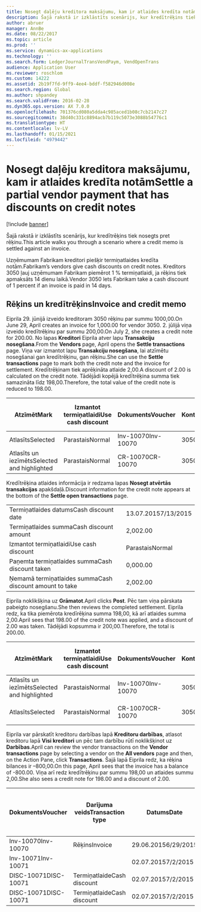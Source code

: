 ```yaml
---
title: Nosegt daļēju kreditora maksājumu, kam ir atlaides kredīta notām
description: Šajā rakstā ir izklāstīts scenārijs, kur kredītrēķins tiek nosegts pret rēķinu.
author: abruer
manager: AnnBe
ms.date: 08/22/2017
ms.topic: article
ms.prod: ''
ms.service: dynamics-ax-applications
ms.technology: ''
ms.search.form: LedgerJournalTransVendPaym, VendOpenTrans
audience: Application User
ms.reviewer: roschlom
ms.custom: 14222
ms.assetid: 2b19f7fd-9ff9-4ee4-bddf-f582946d008e
ms.search.region: Global
ms.author: shpandey
ms.search.validFrom: 2016-02-28
ms.dyn365.ops.version: AX 7.0.0
ms.openlocfilehash: 701376cd080a5dda4c985aced1b08c7cb2147c27
ms.sourcegitcommit: 38d40c331c8894acb7b119c5073e3088b54776c1
ms.translationtype: HT
ms.contentlocale: lv-LV
ms.lasthandoff: 01/15/2021
ms.locfileid: "4979442"
---
```

# <a name="settle-a-partial-vendor-payment-that-has-discounts-on-credit-notes"></a><span data-ttu-id="d1b9a-103">Nosegt daļēju kreditora maksājumu, kam ir atlaides kredīta notām</span><span class="sxs-lookup"><span data-stu-id="d1b9a-103">Settle a partial vendor payment that has discounts on credit notes</span></span>

[!include [banner](../includes/banner.md)]

<span data-ttu-id="d1b9a-104">Šajā rakstā ir izklāstīts scenārijs, kur kredītrēķins tiek nosegts pret rēķinu.</span><span class="sxs-lookup"><span data-stu-id="d1b9a-104">This article walks you through a scenario where a credit memo is settled against an invoice.</span></span>

<span data-ttu-id="d1b9a-105">Uzņēmumam Fabrikam kreditori piešķir termiņatlaides kredīta notām.</span><span class="sxs-lookup"><span data-stu-id="d1b9a-105">Fabrikam’s vendors give cash discounts on credit notes.</span></span> <span data-ttu-id="d1b9a-106">Kreditors 3050 ļauj uzņēmumam Fabrikam piemērot 1 % termiņatlaidi, ja rēķins tiek apmaksāts 14 dienu laikā.</span><span class="sxs-lookup"><span data-stu-id="d1b9a-106">Vendor 3050 lets Fabrikam take a cash discount of 1 percent if an invoice is paid in 14 days.</span></span>

## <a name="invoice-and-credit-memo"></a><span data-ttu-id="d1b9a-107">Rēķins un kredītrēķins</span><span class="sxs-lookup"><span data-stu-id="d1b9a-107">Invoice and credit memo</span></span>
<span data-ttu-id="d1b9a-108">Eiprila 29. jūnijā izveido kreditoram 3050 rēķinu par summu 1000,00.</span><span class="sxs-lookup"><span data-stu-id="d1b9a-108">On June 29, April creates an invoice for 1,000.00 for vendor 3050.</span></span> <span data-ttu-id="d1b9a-109">2. jūlijā viņa izveido kredītrēķinu par summu 200,00.</span><span class="sxs-lookup"><span data-stu-id="d1b9a-109">On July 2, she creates a credit note for 200.00.</span></span> <span data-ttu-id="d1b9a-110">No lapas **Kreditori** Eiprila atver lapu **Transakciju nosegšana**.</span><span class="sxs-lookup"><span data-stu-id="d1b9a-110">From the **Vendors** page, April opens the **Settle transactions** page.</span></span> <span data-ttu-id="d1b9a-111">Viņa var izmantot lapu **Transakciju nosegšana**, lai atzīmētu nosegšanai gan kredītrēķinu, gan rēķinu.</span><span class="sxs-lookup"><span data-stu-id="d1b9a-111">She can use the **Settle transactions** page to mark both the credit note and the invoice for settlement.</span></span> <span data-ttu-id="d1b9a-112">Kredītrēķinam tiek aprēķināta atlaide 2,00.</span><span class="sxs-lookup"><span data-stu-id="d1b9a-112">A discount of 2.00 is calculated on the credit note.</span></span> <span data-ttu-id="d1b9a-113">Tādējādi kopējā kredītrēķina summa tiek samazināta līdz 198,00.</span><span class="sxs-lookup"><span data-stu-id="d1b9a-113">Therefore, the total value of the credit note is reduced to 198.00.</span></span>

| <span data-ttu-id="d1b9a-114">Atzīmēt</span><span class="sxs-lookup"><span data-stu-id="d1b9a-114">Mark</span></span>                     | <span data-ttu-id="d1b9a-115">Izmantot termiņatlaidi</span><span class="sxs-lookup"><span data-stu-id="d1b9a-115">Use cash discount</span></span> | <span data-ttu-id="d1b9a-116">Dokuments</span><span class="sxs-lookup"><span data-stu-id="d1b9a-116">Voucher</span></span>   | <span data-ttu-id="d1b9a-117">Konts</span><span class="sxs-lookup"><span data-stu-id="d1b9a-117">Account</span></span> | <span data-ttu-id="d1b9a-118">Datums</span><span class="sxs-lookup"><span data-stu-id="d1b9a-118">Date</span></span>      | <span data-ttu-id="d1b9a-119">Izpildes datums</span><span class="sxs-lookup"><span data-stu-id="d1b9a-119">Due date</span></span>  | <span data-ttu-id="d1b9a-120">Rēķins</span><span class="sxs-lookup"><span data-stu-id="d1b9a-120">Invoice</span></span> | <span data-ttu-id="d1b9a-121">Summa darījuma valūtā</span><span class="sxs-lookup"><span data-stu-id="d1b9a-121">Amount in transaction currency</span></span> | <span data-ttu-id="d1b9a-122">Valūta</span><span class="sxs-lookup"><span data-stu-id="d1b9a-122">Currency</span></span> | <span data-ttu-id="d1b9a-123">Nosedzamā summa</span><span class="sxs-lookup"><span data-stu-id="d1b9a-123">Amount to settle</span></span> |
|--------------------------|-------------------|-----------|---------|-----------|-----------|---------|--------------------------------|----------|------------------|
| <span data-ttu-id="d1b9a-124">Atlasīts</span><span class="sxs-lookup"><span data-stu-id="d1b9a-124">Selected</span></span>                 | <span data-ttu-id="d1b9a-125">Parastais</span><span class="sxs-lookup"><span data-stu-id="d1b9a-125">Normal</span></span>            | <span data-ttu-id="d1b9a-126">Inv-10070</span><span class="sxs-lookup"><span data-stu-id="d1b9a-126">Inv-10070</span></span> | <span data-ttu-id="d1b9a-127">3050</span><span class="sxs-lookup"><span data-stu-id="d1b9a-127">3050</span></span>    | <span data-ttu-id="d1b9a-128">29.06.2015</span><span class="sxs-lookup"><span data-stu-id="d1b9a-128">6/29/2015</span></span> | <span data-ttu-id="d1b9a-129">29.07.2015</span><span class="sxs-lookup"><span data-stu-id="d1b9a-129">7/29/2015</span></span> | <span data-ttu-id="d1b9a-130">10070</span><span class="sxs-lookup"><span data-stu-id="d1b9a-130">10070</span></span>   | <span data-ttu-id="d1b9a-131">–1000,00</span><span class="sxs-lookup"><span data-stu-id="d1b9a-131">-1,000.00</span></span>                      | <span data-ttu-id="d1b9a-132">USD</span><span class="sxs-lookup"><span data-stu-id="d1b9a-132">USD</span></span>      | <span data-ttu-id="d1b9a-133">–990,00</span><span class="sxs-lookup"><span data-stu-id="d1b9a-133">-990.00</span></span>          |
| <span data-ttu-id="d1b9a-134">Atlasīts un iezīmēts</span><span class="sxs-lookup"><span data-stu-id="d1b9a-134">Selected and highlighted</span></span> | <span data-ttu-id="d1b9a-135">Parastais</span><span class="sxs-lookup"><span data-stu-id="d1b9a-135">Normal</span></span>            | <span data-ttu-id="d1b9a-136">CR-10070</span><span class="sxs-lookup"><span data-stu-id="d1b9a-136">CR-10070</span></span>  | <span data-ttu-id="d1b9a-137">3050</span><span class="sxs-lookup"><span data-stu-id="d1b9a-137">3050</span></span>    | <span data-ttu-id="d1b9a-138">02.07.2015</span><span class="sxs-lookup"><span data-stu-id="d1b9a-138">7/2/2015</span></span>  | <span data-ttu-id="d1b9a-139">29.07.2015</span><span class="sxs-lookup"><span data-stu-id="d1b9a-139">7/29/2015</span></span> |         | <span data-ttu-id="d1b9a-140">200,00</span><span class="sxs-lookup"><span data-stu-id="d1b9a-140">200.00</span></span>                         | <span data-ttu-id="d1b9a-141">USD</span><span class="sxs-lookup"><span data-stu-id="d1b9a-141">USD</span></span>      | <span data-ttu-id="d1b9a-142">198,00</span><span class="sxs-lookup"><span data-stu-id="d1b9a-142">198.00</span></span>           |

<span data-ttu-id="d1b9a-143">Kredītrēķina atlaides informācija ir redzama lapas **Nosegt atvērtās transakcijas** apakšdaļā.</span><span class="sxs-lookup"><span data-stu-id="d1b9a-143">Discount information for the credit note appears at the bottom of the **Settle open transactions** page.</span></span>

|                              |           |
|------------------------------|-----------|
| <span data-ttu-id="d1b9a-144">Termiņatlaides datums</span><span class="sxs-lookup"><span data-stu-id="d1b9a-144">Cash discount date</span></span>           | <span data-ttu-id="d1b9a-145">13.07.2015</span><span class="sxs-lookup"><span data-stu-id="d1b9a-145">7/13/2015</span></span> |
| <span data-ttu-id="d1b9a-146">Termiņatlaides summa</span><span class="sxs-lookup"><span data-stu-id="d1b9a-146">Cash discount amount</span></span>         | <span data-ttu-id="d1b9a-147">2,00</span><span class="sxs-lookup"><span data-stu-id="d1b9a-147">2.00</span></span>      |
| <span data-ttu-id="d1b9a-148">Izmantot termiņatlaidi</span><span class="sxs-lookup"><span data-stu-id="d1b9a-148">Use cash discount</span></span>            | <span data-ttu-id="d1b9a-149">Parastais</span><span class="sxs-lookup"><span data-stu-id="d1b9a-149">Normal</span></span>    |
| <span data-ttu-id="d1b9a-150">Paņemta termiņatlaides summa</span><span class="sxs-lookup"><span data-stu-id="d1b9a-150">Cash discount taken</span></span>          | <span data-ttu-id="d1b9a-151">0,00</span><span class="sxs-lookup"><span data-stu-id="d1b9a-151">0.00</span></span>      |
| <span data-ttu-id="d1b9a-152">Ņemamā termiņatlaides summa</span><span class="sxs-lookup"><span data-stu-id="d1b9a-152">Cash discount amount to take</span></span> | <span data-ttu-id="d1b9a-153">2,00</span><span class="sxs-lookup"><span data-stu-id="d1b9a-153">2.00</span></span>      |

<span data-ttu-id="d1b9a-154">Eiprila noklikšķina uz **Grāmatot**.</span><span class="sxs-lookup"><span data-stu-id="d1b9a-154">April clicks **Post**.</span></span> <span data-ttu-id="d1b9a-155">Pēc tam viņa pārskata pabeigto nosegšanu.</span><span class="sxs-lookup"><span data-stu-id="d1b9a-155">She then reviews the completed settlement.</span></span> <span data-ttu-id="d1b9a-156">Eiprila redz, ka tika piemērota kredīrēķina summa 198,00, kā arī atlaides summa 2,00.</span><span class="sxs-lookup"><span data-stu-id="d1b9a-156">April sees that 198.00 of the credit note was applied, and a discount of 2.00 was taken.</span></span> <span data-ttu-id="d1b9a-157">Tādējādi kopsumma ir 200,00.</span><span class="sxs-lookup"><span data-stu-id="d1b9a-157">Therefore, the total is 200.00.</span></span>

| <span data-ttu-id="d1b9a-158">Atzīmēt</span><span class="sxs-lookup"><span data-stu-id="d1b9a-158">Mark</span></span>                     | <span data-ttu-id="d1b9a-159">Izmantot termiņatlaidi</span><span class="sxs-lookup"><span data-stu-id="d1b9a-159">Use cash discount</span></span> | <span data-ttu-id="d1b9a-160">Dokuments</span><span class="sxs-lookup"><span data-stu-id="d1b9a-160">Voucher</span></span>   | <span data-ttu-id="d1b9a-161">Konts</span><span class="sxs-lookup"><span data-stu-id="d1b9a-161">Account</span></span> | <span data-ttu-id="d1b9a-162">Datums</span><span class="sxs-lookup"><span data-stu-id="d1b9a-162">Date</span></span>      | <span data-ttu-id="d1b9a-163">Izpildes datums</span><span class="sxs-lookup"><span data-stu-id="d1b9a-163">Due date</span></span>  | <span data-ttu-id="d1b9a-164">Rēķins</span><span class="sxs-lookup"><span data-stu-id="d1b9a-164">Invoice</span></span>  | <span data-ttu-id="d1b9a-165">Summa darījuma valūtā</span><span class="sxs-lookup"><span data-stu-id="d1b9a-165">Amount in transaction currency</span></span> | <span data-ttu-id="d1b9a-166">Valūta</span><span class="sxs-lookup"><span data-stu-id="d1b9a-166">Currency</span></span> | <span data-ttu-id="d1b9a-167">Nosedzamā summa</span><span class="sxs-lookup"><span data-stu-id="d1b9a-167">Amount to settle</span></span> |
|--------------------------|-------------------|-----------|---------|-----------|-----------|----------|--------------------------------|----------|------------------|
| <span data-ttu-id="d1b9a-168">Atlasīts un iezīmēts</span><span class="sxs-lookup"><span data-stu-id="d1b9a-168">Selected and highlighted</span></span> | <span data-ttu-id="d1b9a-169">Parastais</span><span class="sxs-lookup"><span data-stu-id="d1b9a-169">Normal</span></span>            | <span data-ttu-id="d1b9a-170">Inv-10070</span><span class="sxs-lookup"><span data-stu-id="d1b9a-170">Inv-10070</span></span> | <span data-ttu-id="d1b9a-171">3050</span><span class="sxs-lookup"><span data-stu-id="d1b9a-171">3050</span></span>    | <span data-ttu-id="d1b9a-172">29.06.2015</span><span class="sxs-lookup"><span data-stu-id="d1b9a-172">6/29/2015</span></span> | <span data-ttu-id="d1b9a-173">29.07.2015</span><span class="sxs-lookup"><span data-stu-id="d1b9a-173">7/29/2015</span></span> | <span data-ttu-id="d1b9a-174">10070</span><span class="sxs-lookup"><span data-stu-id="d1b9a-174">10070</span></span>    | <span data-ttu-id="d1b9a-175">–1000,00</span><span class="sxs-lookup"><span data-stu-id="d1b9a-175">-1,000.00</span></span>                      | <span data-ttu-id="d1b9a-176">USD</span><span class="sxs-lookup"><span data-stu-id="d1b9a-176">USD</span></span>      | <span data-ttu-id="d1b9a-177">–200,00</span><span class="sxs-lookup"><span data-stu-id="d1b9a-177">-200.00</span></span>          |
| <span data-ttu-id="d1b9a-178">Atlasīts</span><span class="sxs-lookup"><span data-stu-id="d1b9a-178">Selected</span></span>                 | <span data-ttu-id="d1b9a-179">Parastais</span><span class="sxs-lookup"><span data-stu-id="d1b9a-179">Normal</span></span>            | <span data-ttu-id="d1b9a-180">CR-10070</span><span class="sxs-lookup"><span data-stu-id="d1b9a-180">CR-10070</span></span>  | <span data-ttu-id="d1b9a-181">3050</span><span class="sxs-lookup"><span data-stu-id="d1b9a-181">3050</span></span>    | <span data-ttu-id="d1b9a-182">02.07.2015</span><span class="sxs-lookup"><span data-stu-id="d1b9a-182">7/2/2015</span></span>  | <span data-ttu-id="d1b9a-183">29.07.2015</span><span class="sxs-lookup"><span data-stu-id="d1b9a-183">7/29/2015</span></span> | <span data-ttu-id="d1b9a-184">CR-10070</span><span class="sxs-lookup"><span data-stu-id="d1b9a-184">CR-10070</span></span> | <span data-ttu-id="d1b9a-185">200,00</span><span class="sxs-lookup"><span data-stu-id="d1b9a-185">200.00</span></span>                         | <span data-ttu-id="d1b9a-186">USD</span><span class="sxs-lookup"><span data-stu-id="d1b9a-186">USD</span></span>      | <span data-ttu-id="d1b9a-187">198,00</span><span class="sxs-lookup"><span data-stu-id="d1b9a-187">198.00</span></span>           |

<span data-ttu-id="d1b9a-188">Eiprila var pārskatīt kreditoru darbības lapā **Kreditoru darbības**, atlasot kreditoru lapā **Visi kreditori** un pēc tam darbību rūtī noklikšķinot uz **Darbības**.</span><span class="sxs-lookup"><span data-stu-id="d1b9a-188">April can review the vendor transactions on the **Vendor transactions** page by selecting a vendor on the **All vendors** page and then, on the Action Pane, click **Transactions**.</span></span> <span data-ttu-id="d1b9a-189">Šajā lapā Eiprila redz, ka rēķina bilances ir –800,00.</span><span class="sxs-lookup"><span data-stu-id="d1b9a-189">On this page, April sees that the invoice has a balance of -800.00.</span></span> <span data-ttu-id="d1b9a-190">Viņa arī redz kredītrēķinu par summu 198,00 un atlaides summu 2,00.</span><span class="sxs-lookup"><span data-stu-id="d1b9a-190">She also sees a credit note for 198.00 and a discount of 2.00.</span></span>

| <span data-ttu-id="d1b9a-191">Dokuments</span><span class="sxs-lookup"><span data-stu-id="d1b9a-191">Voucher</span></span>    | <span data-ttu-id="d1b9a-192">Darījuma veids</span><span class="sxs-lookup"><span data-stu-id="d1b9a-192">Transaction type</span></span> | <span data-ttu-id="d1b9a-193">Datums</span><span class="sxs-lookup"><span data-stu-id="d1b9a-193">Date</span></span>      | <span data-ttu-id="d1b9a-194">Rēķins</span><span class="sxs-lookup"><span data-stu-id="d1b9a-194">Invoice</span></span> | <span data-ttu-id="d1b9a-195">Summa transakcijas valūtas debetā</span><span class="sxs-lookup"><span data-stu-id="d1b9a-195">Amount in transaction currency debit</span></span> | <span data-ttu-id="d1b9a-196">Summa transakcijas valūtas kredītā</span><span class="sxs-lookup"><span data-stu-id="d1b9a-196">Amount in transaction currency credit</span></span> | <span data-ttu-id="d1b9a-197">Bilance</span><span class="sxs-lookup"><span data-stu-id="d1b9a-197">Balance</span></span> | <span data-ttu-id="d1b9a-198">Valūta</span><span class="sxs-lookup"><span data-stu-id="d1b9a-198">Currency</span></span> |
|------------|------------------|-----------|---------|--------------------------------------|---------------------------------------|---------|----------|
| <span data-ttu-id="d1b9a-199">Inv-10070</span><span class="sxs-lookup"><span data-stu-id="d1b9a-199">Inv-10070</span></span>  | <span data-ttu-id="d1b9a-200">Rēķins</span><span class="sxs-lookup"><span data-stu-id="d1b9a-200">Invoice</span></span>          | <span data-ttu-id="d1b9a-201">29.06.2015</span><span class="sxs-lookup"><span data-stu-id="d1b9a-201">6/29/2015</span></span> | <span data-ttu-id="d1b9a-202">10070</span><span class="sxs-lookup"><span data-stu-id="d1b9a-202">10070</span></span>   |                                      | <span data-ttu-id="d1b9a-203">1000,00</span><span class="sxs-lookup"><span data-stu-id="d1b9a-203">1,000.00</span></span>                              | <span data-ttu-id="d1b9a-204">–800,00</span><span class="sxs-lookup"><span data-stu-id="d1b9a-204">-800.00</span></span> | <span data-ttu-id="d1b9a-205">USD</span><span class="sxs-lookup"><span data-stu-id="d1b9a-205">USD</span></span>      |
| <span data-ttu-id="d1b9a-206">Inv-10071</span><span class="sxs-lookup"><span data-stu-id="d1b9a-206">Inv-10071</span></span>  |                  | <span data-ttu-id="d1b9a-207">02.07.2015</span><span class="sxs-lookup"><span data-stu-id="d1b9a-207">7/2/2015</span></span>  | <span data-ttu-id="d1b9a-208">CR10071</span><span class="sxs-lookup"><span data-stu-id="d1b9a-208">CR10071</span></span> | <span data-ttu-id="d1b9a-209">200,00</span><span class="sxs-lookup"><span data-stu-id="d1b9a-209">200.00</span></span>                               |                                       | <span data-ttu-id="d1b9a-210">0,00</span><span class="sxs-lookup"><span data-stu-id="d1b9a-210">0.00</span></span>    | <span data-ttu-id="d1b9a-211">USD</span><span class="sxs-lookup"><span data-stu-id="d1b9a-211">USD</span></span>      |
| <span data-ttu-id="d1b9a-212">DISC-10071</span><span class="sxs-lookup"><span data-stu-id="d1b9a-212">DISC-10071</span></span> |  <span data-ttu-id="d1b9a-213">Termiņatlaide</span><span class="sxs-lookup"><span data-stu-id="d1b9a-213">Cash discount</span></span>   | <span data-ttu-id="d1b9a-214">02.07.2015</span><span class="sxs-lookup"><span data-stu-id="d1b9a-214">7/2/2015</span></span>  |         | <span data-ttu-id="d1b9a-215">2,00</span><span class="sxs-lookup"><span data-stu-id="d1b9a-215">2.00</span></span>                                 |                                       | <span data-ttu-id="d1b9a-216">0,00</span><span class="sxs-lookup"><span data-stu-id="d1b9a-216">0.00</span></span>    | <span data-ttu-id="d1b9a-217">USD</span><span class="sxs-lookup"><span data-stu-id="d1b9a-217">USD</span></span>      |
| <span data-ttu-id="d1b9a-218">DISC-10071</span><span class="sxs-lookup"><span data-stu-id="d1b9a-218">DISC-10071</span></span> |  <span data-ttu-id="d1b9a-219">Termiņatlaide</span><span class="sxs-lookup"><span data-stu-id="d1b9a-219">Cash discount</span></span>   | <span data-ttu-id="d1b9a-220">02.07.2015</span><span class="sxs-lookup"><span data-stu-id="d1b9a-220">7/2/2015</span></span>  |         |                                      | <span data-ttu-id="d1b9a-221">2,00</span><span class="sxs-lookup"><span data-stu-id="d1b9a-221">2.00</span></span>                                  | <span data-ttu-id="d1b9a-222">0,00</span><span class="sxs-lookup"><span data-stu-id="d1b9a-222">0.00</span></span>    | <span data-ttu-id="d1b9a-223">USD</span><span class="sxs-lookup"><span data-stu-id="d1b9a-223">USD</span></span>      |





